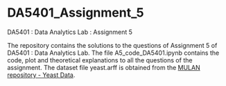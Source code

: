 # DA5401_Assignment_5
DA5401 : Data Analytics Lab : Assignment 5

The repository contains the solutions to the questions of Assignment 5 of DA5401 : Data Analytics Lab. The file A5_code_DA5401.ipynb contains the code, plot and theoretical explanations to all the questions of the assignment. The dataset file yeast.arff is obtained from the [MULAN repository - Yeast Data](https://mulan.sourceforge.net/datasets-mlc.html).
